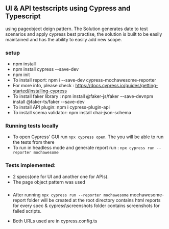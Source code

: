 ## UI & API testscripts using Cypress and Typescript

 using pageobject deign pattern.
 The Solution generates date to test scenarios and apply cypress best practise, the solution is built to be easily maintained and has the ability to easily add new scope.


### setup
- npm install 
- npm install cypress --save-dev
- npm init
- To install report: npm i --save-dev cypress-mochawesome-reporter
- For more info, please check : https://docs.cypress.io/guides/getting-started/installing-cypress
- To install faker library :  npm install @faker-js/faker --save-devnpm install @faker-ts/faker --save-dev
- To install API plugin: npm i cypress-plugin-api  
- To install scema validator: npm install chai-json-schema



### Running tests locally
- To open Cypress' GUI run `npx cypress open`. The you will be able to run the tests from there
- To run in headless mode and generate report run : `npx cypress run --reporter mochawesome`

### Tests implemented:
- 2 specs(one for UI and another one for APIs).
- The page object pattern was used



### 
- After running `npx cypress run --reporter mochawesome` mochawesome-report folder will be created at the root directory contains html reports for every spec & cypress\screenshots folder contains screenshots for failed scripts.

- Both URLs used are in cypress.config.ts 

